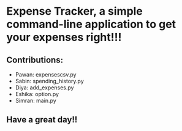 # Expense Tracker, a simple command-line application to get your expenses right!!!

## Contributions:

* Pawan: expensescsv.py
* Sabin: spending_history.py
* Diya: add_expenses.py
* Eshika: option.py
* Simran: main.py

## Have a great day!!

